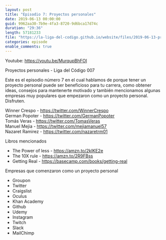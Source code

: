 ```yaml
---
layout: post
title: "Episodio 7: Proyectos personales"
date: 2019-06-13 00:00:00
guid: 9962aa30-7b9e-4fa3-8720-9d6bca17d74c
duration: "29:36"
length: 57181233
file: "https://la-liga-del-codigo.github.io/website/files/2019-06-13-proyectos-personales.mp3"
categories: episode
enable_comments: true
---
```


Youtube: https://youtu.be/MurqupBhFOI

Proyectos personales - Liga del Código 007

Este es el episodio número 7 en el cual hablamos de porque tener un proyecto personal puede ser beneficioso para tu carrera, como obtener ideas, consejos para mantenerte motivado y también mencionamos algunas empresas muy populares que empezaron como un proyecto personal.
Disfruten.

Winner Crespo - https://twitter.com/WinnerCrespo
<br/>German Popoter - https://twitter.com/GermanPopoter
<br/>Tomás Veras - https://twitter.com/TomasVeras
<br/>Manuel Mejia - https://twitter.com/mejiamanuel57
<br/>Nazaret Ramirez - https://twitter.com/nazaretrm01

Libros mencionados
- The Power of less - https://amzn.to/2kIKE2e
- The 10X rule - https://amzn.to/2R9FBss
- Getting Real - https://basecamp.com/books/getting-real

Empresas que comenzaron como un proyecto personal
- Groupon
- Twitter
- Craigslist
- Oculus
- Khan Academy
- Github
-  Udemy
- Instagram
- Twitch
- Slack
- MailChimp
